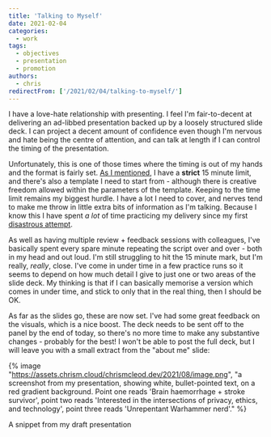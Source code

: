 ```yaml
---
title: 'Talking to Myself'
date: 2021-02-04
categories:
  - work
tags:
  - objectives
  - presentation
  - promotion
authors:
  - chris
redirectFrom: ['/2021/02/04/talking-to-myself/']
---
```


I have a love-hate relationship with presenting. I feel I'm fair-to-decent at delivering an ad-libbed presentation backed up by a loosely structured slide deck. I can project a decent amount of confidence even though I'm nervous and hate being the centre of attention, and can talk at length if I can control the timing of the presentation.

Unfortunately, this is one of those times where the timing is out of my hands and the format is fairly set. [As I mentioned](/2021/01/18/15-minutes/), I have a **strict** 15 minute limit, and there's also a template I need to start from - although there is creative freedom allowed within the parameters of the template. Keeping to the time limit remains my biggest hurdle. I have a lot I need to cover, and nerves tend to make me throw in little extra bits of information as I'm talking. Because I know this I have spent _a lot_ of time practicing my delivery since my first [disastrous attempt](/2021/01/26/8-minutes/).

As well as having multiple review + feedback sessions with colleagues, I've basically spent every spare minute repeating the script over and over - both in my head and out loud. I'm still struggling to hit the 15 minute mark, but I'm really, _really_, close. I've come in under time in a few practice runs so it seems to depend on how much detail I give to just one or two areas of the slide deck. My thinking is that if I can basically memorise a version which comes in under time, and stick to only that in the real thing, then I should be OK.

As far as the slides go, these are now set. I've had some great feedback on the visuals, which is a nice boost. The deck needs to be sent off to the panel by the end of today, so there's no more time to make any substantive changes - probably for the best! I won't be able to post the full deck, but I will leave you with a small extract from the "about me" slide:

{% image "https://assets.chrism.cloud/chrismcleod.dev/2021/08/image.png", "a screenshot from my presentation, showing white, bullet-pointed text, on a red gradient background. Point one reads 'Brain haemorrhage + stroke survivor', point two reads 'Interested in the intersections of privacy, ethics, and technology', point three reads 'Unrepentant Warhammer nerd'." %}

A snippet from my draft presentation
